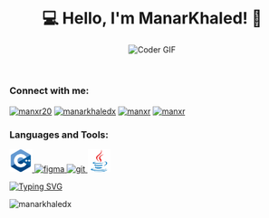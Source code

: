 <h1 align="center">💻 Hello, I'm ManarKhaled! 🌻</h1>
<p align="center">
  <img src="https://67.media.tumblr.com/dde6842665643d3f9e6055430be73e85/tumblr_o57llwxo4X1twzlewo1_1280.gif" alt="Coder GIF" width="380" height="280">
</p>
<br/>
<p align="center">
<h3 align="left">Connect with me:</h3>
<p align="left">
<a href="https://twitter.com/manxr20" target="blank"><img align="center" src="https://raw.githubusercontent.com/rahuldkjain/github-profile-readme-generator/master/src/images/icons/Social/twitter.svg" alt="manxr20" height="30" width="40" /></a>
<a href="https://linkedin.com/in/manarkhaledx" target="blank"><img align="center" src="https://raw.githubusercontent.com/rahuldkjain/github-profile-readme-generator/master/src/images/icons/Social/linked-in-alt.svg" alt="manarkhaledx" height="30" width="40" /></a>
<a href="https://www.hackerrank.com/manxr" target="blank"><img align="center" src="https://raw.githubusercontent.com/rahuldkjain/github-profile-readme-generator/master/src/images/icons/Social/hackerrank.svg" alt="manxr" height="30" width="40" /></a>
<a href="https://codeforces.com/profile/manxr" target="blank"><img align="center" src="https://raw.githubusercontent.com/rahuldkjain/github-profile-readme-generator/master/src/images/icons/Social/codeforces.svg" alt="manxr" height="30" width="40" /></a>
</p>

<h3 align="left">Languages and Tools:</h3>
<p align="left"> <a href="https://www.w3schools.com/cpp/" target="_blank" rel="noreferrer"> <img src="https://raw.githubusercontent.com/devicons/devicon/master/icons/cplusplus/cplusplus-original.svg" alt="cplusplus" width="40" height="40"/> </a> <a href="https://www.figma.com/" target="_blank" rel="noreferrer"> <img src="https://www.vectorlogo.zone/logos/figma/figma-icon.svg" alt="figma" width="40" height="40"/> </a> <a href="https://git-scm.com/" target="_blank" rel="noreferrer"> <img src="https://www.vectorlogo.zone/logos/git-scm/git-scm-icon.svg" alt="git" width="40" height="40"/> </a> <a href="https://www.java.com" target="_blank" rel="noreferrer"> <img src="https://raw.githubusercontent.com/devicons/devicon/master/icons/java/java-original.svg" alt="java" width="40" height="40"/> </a> </p>

[![Typing SVG](https://readme-typing-svg.demolab.com?font=Pacifico&pause=1000&color=A190F7&width=435&lines=Hello+World!;I'm+a+Software+Engineer+%F0%9F%92%BB)](https://git.io/typing-svg) 
<p align="left"> <img src="https://komarev.com/ghpvc/?username=manarkhaledx&label=Profile%20views&color=ab6ede&style=flat" alt="manarkhaledx" /> </p>


